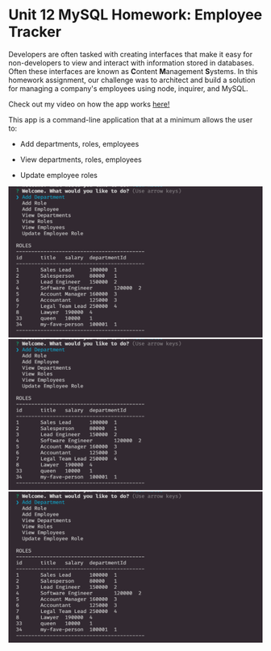 # Unit 12 MySQL Homework: Employee Tracker

Developers are often tasked with creating interfaces that make it easy for non-developers to view and interact with information stored in databases. Often these interfaces are known as **C**ontent **M**anagement **S**ystems. In this homework assignment, our challenge was to architect and build a solution for managing a company's employees using node, inquirer, and MySQL.

Check out my video on how the app works [here!](https://drive.google.com/file/d/1_0g32Bx7UICdOvyPMdJiTemDE8j7iFCu/view?usp=sharing)

This app is a command-line application that at a minimum allows the user to:

  * Add departments, roles, employees

  * View departments, roles, employees

  * Update employee roles

<img class="ems" src="img/ems.jpg" width="600" height="300">
<img class="ems1" src="img/ems.jpg" width="600" height="300">
<img class="ems2" src="img/ems.jpg" width="600" height="300">